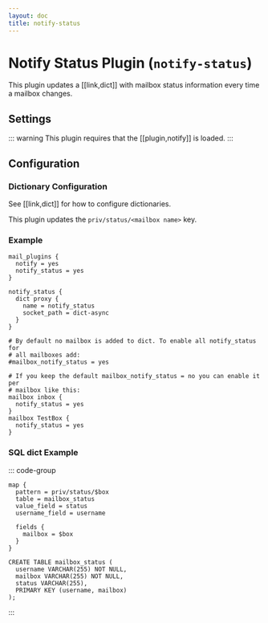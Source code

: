 ```yaml
---
layout: doc
title: notify-status
---
```


# Notify Status Plugin (`notify-status`)

This plugin updates a [[link,dict]] with mailbox status information
every time a mailbox changes.

## Settings

::: warning
This plugin requires that the [[plugin,notify]] is loaded.
:::

<SettingsComponent plugin="notify-status" />

## Configuration

### Dictionary Configuration

See [[link,dict]] for how to configure dictionaries.

This plugin updates the `priv/status/<mailbox name>` key.

### Example

```[dovecot.conf]
mail_plugins {
  notify = yes
  notify_status = yes
}

notify_status {
  dict proxy {
    name = notify_status
    socket_path = dict-async
  }
}

# By default no mailbox is added to dict. To enable all notify_status for
# all mailboxes add:
#mailbox_notify_status = yes

# If you keep the default mailbox_notify_status = no you can enable it per
# mailbox like this:
mailbox inbox {
  notify_status = yes
}
mailbox TestBox {
  notify_status = yes
}
```
### SQL dict Example

::: code-group

```[Dictionary Map]
map {
  pattern = priv/status/$box
  table = mailbox_status
  value_field = status
  username_field = username

  fields {
    mailbox = $box
  }
}
```

```sql[SQL Schema]
CREATE TABLE mailbox_status (
  username VARCHAR(255) NOT NULL,
  mailbox VARCHAR(255) NOT NULL,
  status VARCHAR(255),
  PRIMARY KEY (username, mailbox)
);
```

:::
